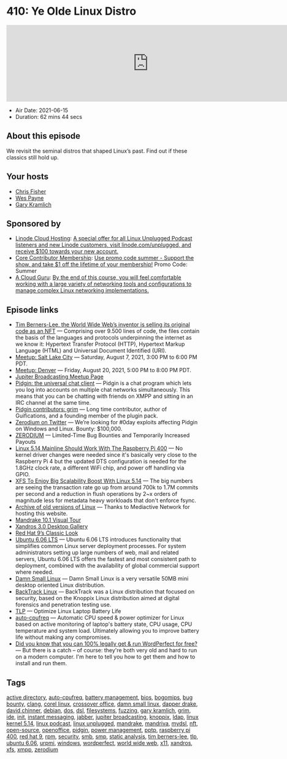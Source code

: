 # 410: Ye Olde Linux Distro

<iframe src="https://player.fireside.fm/v2/RUkczH-V+KrOdOirp?theme=dark" width="740" height="200" frameborder="0" scrolling="no"></iframe>

* Air Date: 2021-06-15
* Duration: 62 mins 44 secs

## About this episode

We revisit the seminal distros that shaped Linux’s past. Find out if these classics still hold up.

## Your hosts
* [Chris Fisher](https://linuxunplugged.com/hosts/chrislas)
* [Wes Payne](https://linuxunplugged.com/hosts/wes)
* [Gary Kramlich](https://linuxunplugged.com/guests/grim)

## Sponsored by

  * [Linode Cloud Hosting](https://linode.com/unplugged): [A special offer for all Linux Unplugged Podcast listeners and new Linode customers, visit linode.com/unplugged, and receive $100 towards your new account. ](https://linode.com/unplugged)
  * [Core Contributor Membership](https://jupitersignal.memberful.com/checkout?plan=52946&coupon=summer): [Use promo code summer - Support the show, and take $1 off the lifetime of your membership!](https://jupitersignal.memberful.com/checkout?plan=52946&coupon=summer) Promo Code: Summer
  * [A Cloud Guru](https://linuxacademy.com/cp/modules/view/id/262/?utm_source=jupiter&utm_medium=cpc): [By the end of this course, you will feel comfortable working with a large variety of networking tools and configurations to manage complex Linux networking implementations.](https://linuxacademy.com/cp/modules/view/id/262/?utm_source=jupiter&utm_medium=cpc)



## Episode links

  * [Tim Berners-Lee, the World Wide Web’s inventor is selling its original code as an NFT](https://www.cnn.com/style/article/tim-berners-lee-nft-auction/index.html "Tim Berners-Lee, the World Wide Web’s inventor is selling its original code as an NFT") — Comprising over 9.500 lines of code, the files contain the basis of the languages and protocols underpinning the internet as we know it: Hypertext Transfer Protocol (HTTP), Hypertext Markup Language (HTML) and Universal Document Identified (URI).
  * [Meetup: Salt Lake City](https://www.meetup.com/jupiterbroadcasting/events/278854904/ "Meetup: Salt Lake City") — Saturday, August 7, 2021, 3:00 PM to 6:00 PM PDT.
  * [Meetup: Denver](https://www.meetup.com/jupiterbroadcasting/events/278855088/ "Meetup: Denver") — Friday, August 20, 2021, 5:00 PM to 8:00 PM PDT.
  * [Jupiter Broadcasting Meetup Page](http://meetup.com/jupiterbroadcasting "Jupiter Broadcasting Meetup Page")
  * [Pidgin: the universal chat client](http://pidgin.im/ "Pidgin: the universal chat client") — Pidgin is a chat program which lets you log into accounts on multiple chat networks simultaneously. This means that you can be chatting with friends on XMPP and sitting in an IRC channel at the same time.
  * [Pidgin contributors: grim](https://developer.pidgin.im/wiki/grim "Pidgin contributors: grim") — Long time contributor, author of Guifications, and a founding member of the plugin pack.
  * [Zerodium on Twitter](https://twitter.com/Zerodium/status/1399776303918821384 "Zerodium on Twitter") — We’re looking for #0day exploits affecting Pidgin on Windows and Linux. Bounty: $100,000.
  * [ZERODIUM](https://zerodium.com/temporary.html "ZERODIUM") — Limited-Time Bug Bounties and Temporarily Increased Payouts
  * [Linux 5.14 Mainline Should Work With The Raspberry Pi 400](https://www.phoronix.com/scan.php?page=news_item&px=Raspberry-Pi-400-Linux-5.14 "Linux 5.14 Mainline Should Work With The Raspberry Pi 400") — No kernel driver changes were needed since it's basically very close to the Raspberry Pi 4 but the updated DTS configuration is needed for the 1.8GHz clock rate, a different WiFi chip, and power off handling via GPIO.
  * [XFS To Enjoy Big Scalability Boost With Linux 5.14](https://www.phoronix.com/scan.php?page=news_item&px=XFS-CIL-Log-Scalability-5.14 "XFS To Enjoy Big Scalability Boost With Linux 5.14") — The big numbers are seeing the transaction rate go up from around 700k to 1.7M commits per second and a reduction in flush operations by 2~x orders of magnitude less for metadata heavy workloads that don't enforce fsync.
  * [Archive of old versions of Linux](https://soft.lafibre.info/ "Archive of old versions of Linux") — Thanks to Mediactive Network for hosting this website.
  * [Mandrake 10.1 Visual Tour](https://imgur.com/a/xHd1i5f "Mandrake 10.1 Visual Tour")
  * [Xandros 3.0 Desktop Gallery](https://imgur.com/a/2VY3Nee "Xandros 3.0 Desktop Gallery")
  * [Red Hat 9’s Classic Look](https://imgur.com/a/Iu57GMU "Red Hat 9’s Classic Look")
  * [Ubuntu 6.06 LTS](https://ubuntu.com/blog/ubuntu-6-06-lts-released "Ubuntu 6.06 LTS") — Ubuntu 6.06 LTS introduces functionality that simplifies common Linux server deployment processes. For system administrators setting up large numbers of web, mail and related servers, Ubuntu 6.06 LTS offers the fastest and most consistent path to deployment, combined with the availability of global commercial support where needed.
  * [Damn Small Linux](http://www.damnsmalllinux.org/ "Damn Small Linux") — Damn Small Linux is a very versatile 50MB mini desktop oriented Linux distribution.
  * [BackTrack Linux](https://www.backtrack-linux.org/ "BackTrack Linux") — BackTrack was a Linux distribution that focused on security, based on the Knoppix Linux distribution aimed at digital forensics and penetration testing use.
  * [TLP](https://linrunner.de/tlp/ "TLP") — Optimize Linux Laptop Battery Life
  * [auto-cpufreq](https://github.com/AdnanHodzic/auto-cpufreq "auto-cpufreq") — Automatic CPU speed & power optimizer for Linux based on active monitoring of laptop's battery state, CPU usage, CPU temperature and system load. Ultimately allowing you to improve battery life without making any compromises.
  * [Did you know that you can 100% legally get & run WordPerfect for free?](https://liam-on-linux.livejournal.com/80768.html "Did you know that you can 100% legally get & run WordPerfect for free?") — But there is a catch – of course: they're both very old and hard to run on a modern computer. I'm here to tell you how to get them and how to install and run them.



## Tags

[active directory](https://linuxunplugged.com/tags/active%20directory), [auto-cpufreq](https://linuxunplugged.com/tags/auto-cpufreq), [battery management](https://linuxunplugged.com/tags/battery%20management), [bios](https://linuxunplugged.com/tags/bios), [bogomips](https://linuxunplugged.com/tags/bogomips), [bug bounty](https://linuxunplugged.com/tags/bug%20bounty), [clang](https://linuxunplugged.com/tags/clang), [corel linux](https://linuxunplugged.com/tags/corel%20linux), [crossover office](https://linuxunplugged.com/tags/crossover%20office), [damn small linux](https://linuxunplugged.com/tags/damn%20small%20linux), [dapper drake](https://linuxunplugged.com/tags/dapper%20drake), [david chinner](https://linuxunplugged.com/tags/david%20chinner), [debian](https://linuxunplugged.com/tags/debian), [dos](https://linuxunplugged.com/tags/dos), [dsl](https://linuxunplugged.com/tags/dsl), [filesystems](https://linuxunplugged.com/tags/filesystems), [fuzzing](https://linuxunplugged.com/tags/fuzzing), [gary kramlich](https://linuxunplugged.com/tags/gary%20kramlich), [grim](https://linuxunplugged.com/tags/grim), [ide](https://linuxunplugged.com/tags/ide), [init](https://linuxunplugged.com/tags/init), [instant messaging](https://linuxunplugged.com/tags/instant%20messaging), [jabber](https://linuxunplugged.com/tags/jabber), [jupiter broadcasting](https://linuxunplugged.com/tags/jupiter%20broadcasting), [knoppix](https://linuxunplugged.com/tags/knoppix), [ldap](https://linuxunplugged.com/tags/ldap), [linux kernel 5.14](https://linuxunplugged.com/tags/linux%20kernel%205.14), [linux podcast](https://linuxunplugged.com/tags/linux%20podcast), [linux unplugged](https://linuxunplugged.com/tags/linux%20unplugged), [mandrake](https://linuxunplugged.com/tags/mandrake), [mandriva](https://linuxunplugged.com/tags/mandriva), [mydsl](https://linuxunplugged.com/tags/mydsl), [nft](https://linuxunplugged.com/tags/nft), [open-source](https://linuxunplugged.com/tags/open-source), [openoffice](https://linuxunplugged.com/tags/openoffice), [pidgin](https://linuxunplugged.com/tags/pidgin), [power management](https://linuxunplugged.com/tags/power%20management), [pptp](https://linuxunplugged.com/tags/pptp), [raspberry pi 400](https://linuxunplugged.com/tags/raspberry%20pi%20400), [red hat 9](https://linuxunplugged.com/tags/red%20hat%209), [rpm](https://linuxunplugged.com/tags/rpm), [security](https://linuxunplugged.com/tags/security), [smb](https://linuxunplugged.com/tags/smb), [smp](https://linuxunplugged.com/tags/smp), [static analysis](https://linuxunplugged.com/tags/static%20analysis), [tim berners-lee](https://linuxunplugged.com/tags/tim%20berners-lee), [tlp](https://linuxunplugged.com/tags/tlp), [ubuntu 6.06](https://linuxunplugged.com/tags/ubuntu%206.06), [urpmi](https://linuxunplugged.com/tags/urpmi), [windows](https://linuxunplugged.com/tags/windows), [wordperfect](https://linuxunplugged.com/tags/wordperfect), [world wide web](https://linuxunplugged.com/tags/world%20wide%20web), [x11](https://linuxunplugged.com/tags/x11), [xandros](https://linuxunplugged.com/tags/xandros), [xfs](https://linuxunplugged.com/tags/xfs), [xmpp](https://linuxunplugged.com/tags/xmpp), [zerodium](https://linuxunplugged.com/tags/zerodium)